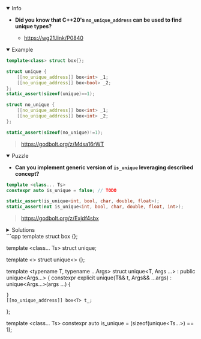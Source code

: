 <details open><summary>Info</summary><p>

* **Did you know that C++20's `no_unique_address` can be used to find unique types?**

  * https://wg21.link/P0840

</p></details><details open><summary>Example</summary><p>

```cpp
template<class> struct box{};

struct unique {
    [[no_unique_address]] box<int> _1;
    [[no_unique_address]] box<bool> _2;
};
static_assert(sizeof(unique)==1);

struct no_unique {
    [[no_unique_address]] box<int> _1;
    [[no_unique_address]] box<int> _2;
};

static_assert(sizeof(no_unique)!=1);
```

> https://godbolt.org/z/Mdsa16rWT

</p></details><details open><summary>Puzzle</summary><p>

* **Can you implement generic version of `is_unique` leveraging described concept?**

```cpp
template <class... Ts>
constexpr auto is_unique = false; // TODO

static_assert(is_unique<int, bool, char, double, float>);
static_assert(not is_unique<int, bool, char, double, float, int>);
```

> https://godbolt.org/z/Exjdf4sbx

</p></details>

</p></details><details><summary>Solutions</summary><p>
</p></details>
```cpp
template <typename T> struct box {};

template <class... Ts> struct unique;

template <>
struct unique<> {};

template <typename T, typename ...Args>
struct unique<T, Args ...> : public unique<Args...> {
    constexpr explicit unique(T&& t, Args&& ...args) : unique<Args...>(args ...) {

    }
    [[no_unique_address]] box<T> t_;
};

template <class... Ts>
constexpr auto is_unique = (sizeof(unique<Ts...>) == 1);
```
